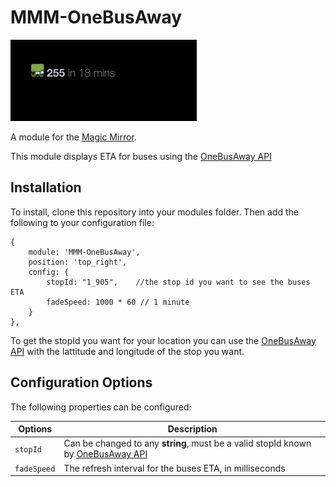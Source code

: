 # MMM-OneBusAway


![Alt text](/img/screenshot.png?raw=true "A preview of the MMM-OneBusAway module.")

A module for the [Magic Mirror](https://magicmirror.builders/). 

This module displays ETA for buses using the [OneBusAway API](http://developer.onebusaway.org/modules/onebusaway-application-modules/1.1.13/api/where/index.html)


## Installation

To install, clone this repository into your modules folder. Then add the following to your configuration file:
```
{
    module: 'MMM-OneBusAway',
    position: 'top_right',
    config: {
        stopId: "1_905",    //the stop id you want to see the buses ETA
        fadeSpeed: 1000 * 60 // 1 minute
    }
},
```
To get the stopId you want for your location you can use the [OneBusAway API](http://api.pugetsound.onebusaway.org/api/where/stops-for-location.xml?key=TEST&lat=47.619127&lon=-122.329993) with the lattitude and longitude of the stop you want.

## Configuration Options

The following properties can be configured:

| Options | Description|
| --- | --- |
|```stopId```| Can be changed to any **string**, must be a valid stopId known by [OneBusAway API](http://api.pugetsound.onebusaway.org/api/where/stops-for-location.xml?key=TEST&lat=47.619127&lon=-122.329993) |
| ```fadeSpeed```| The refresh interval for the buses ETA, in milliseconds|
